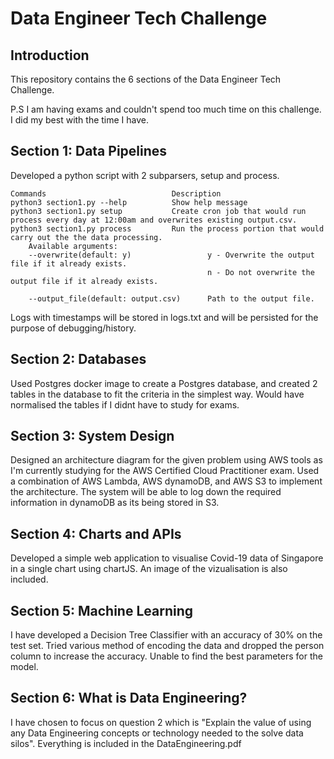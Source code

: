 # Data Engineer Tech Challenge

## Introduction

This repository contains the 6 sections of the Data Engineer Tech Challenge.

P.S I am having exams and couldn't spend too much time on this challenge. I did my best with the time I have.

## Section 1: Data Pipelines

Developed a python script with 2 subparsers, setup and process.

    Commands                            Description
    python3 section1.py --help          Show help message
    python3 section1.py setup           Create cron job that would run process every day at 12:00am and overwrites existing output.csv.
    python3 section1.py process         Run the process portion that would carry out the the data processing.
        Available arguments:
        --overwrite(default: y)                 y - Overwrite the output file if it already exists.
                                                n - Do not overwrite the output file if it already exists.

        --output_file(default: output.csv)      Path to the output file.

Logs with timestamps will be stored in logs.txt and will be persisted for the purpose of debugging/history.

## Section 2: Databases

Used Postgres docker image to create a Postgres database, and created 2 tables in the database to fit the criteria in the simplest way. Would have normalised the tables if I didnt have to study for exams.

## Section 3: System Design

Designed an architecture diagram for the given problem using AWS tools as I'm currently studying for the AWS Certified Cloud Practitioner exam. Used a combination of AWS Lambda, AWS dynamoDB, and AWS S3 to implement the architecture. The system will be able to log down the required information in dynamoDB as its being stored in S3.

## Section 4: Charts and APIs

Developed a simple web application to visualise Covid-19 data of Singapore in a single chart using chartJS. An image of the vizualisation is also included.

## Section 5: Machine Learning

I have developed a Decision Tree Classifier with an accuracy of 30% on the test set. Tried various method of encoding the data and dropped the person column to increase the accuracy. Unable to find the best parameters for the model.

## Section 6: What is Data Engineering?

I have chosen to focus on question 2 which is "Explain the value of using any Data Engineering concepts or technology needed to the solve data silos". Everything is included in the DataEngineering.pdf
